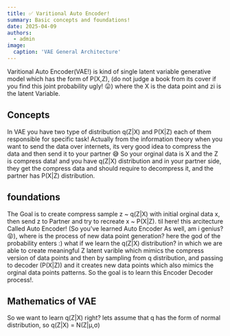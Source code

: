 ```yaml
---
title: ✅ Varitional Auto Encoder!
summary: Basic concepts and foundations!
date: 2025-04-09
authors:
  - admin
image:
  caption: 'VAE General Architecture'
---
```

Varitional Auto Encoder(VAE!) is kind of single latent variable generative model which has the form of P(X,Z), (do not judge a book from its cover if you find this joint probability ugly! 😛) where the X is the data point and zi is the latent Variable.
## Concepts
In VAE you have two type of distribution q(Z|X) and P(X|Z) each of them responsible for specific task!
Actually from the information theory when you want to send the data over internets, its very good idea to compress the data and then send it to your partner 😅 So your orginal data is X and the Z is compress data! and you have q(Z|X) distribution and in your partner side, they get the compress data and should require to decompress it, and the partner has P(X|Z) distribution.

## foundations
The Goal is to create compress sample z ~ q(Z|X) with initial orginal data x, then send z to Partner and try to recreate x ~ P(X|Z). til here! this arcitecture Called Auto Encoder! (So you've learned Auto Encoder As well, am i genius?😝), where is the process of new data point generation? here the god of the probability enters :) what if we learn the q(Z|X) distribution? in which we are able to create meaningful Z latent varible which mimics the compress version of data points and then by sampling from q distribution, and passing to decoder (P(X|Z)) and it creates new data points which also mimics the orginal data points patterns. So the goal is to learn this Encoder Decoder process!.

## Mathematics of VAE
So we want to learn q(Z|X) right? lets assume that q has the form of normal distribution, so q(Z|X) = N(Z|&mu;,&sigma;)

